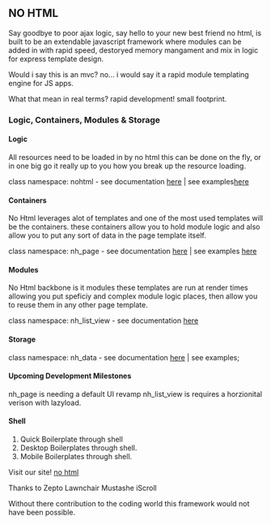 ## NO HTML 

Say goodbye to poor ajax logic, say hello to your new best friend no html, is built to be an extendable javascript framework where modules can be added
in with rapid speed, destoryed memory mangament and mix in logic for express template design.

Would i say this is an mvc? no... i would say it a rapid module templating engine for JS apps.

What that mean in real terms? rapid development! small footprint.

### Logic, Containers, Modules & Storage 

#### Logic

All resources need to be loaded in by no html this can be done on the fly,
or in one big go it really up to you how you break up the resource loading.

class namespace:
nohtml - see documentation [here](myLib/README.md) | see examples[here]()

#### Containers

No Html leverages alot of templates and one of the most used templates will be
the containers. these containers allow you to hold module logic and also allow you
to put any sort of data in the page template itself.

class namespace:
nh_page - see documentation [here](myLib/README.md) | see examples [here]()

#### Modules

No Html backbone is it modules these templates are run at render times allowing you put
speficiy and complex module logic places, then allow you to reuse them in any other page
template.

class namespace:
nh_list_view - see documentation [here](https://github.com/JAFisher/nohtml/blob/master/nh_list_view.md)

#### Storage

class namespace:
nh_data - see documentation [here](myLib/README.md) | see examples;

#### Upcoming Development Milestones

nh_page is needing a default UI revamp
nh_list_view is requires a horzionital verison with lazyload.

#### Shell

1) Quick Boilerplate through shell
2) Desktop Boilerplates through shell.
3) Mobile Boilerplates through shell.
 

Visit our site! [no html](http://nohtml.twece.com)

Thanks to 
Zepto
Lawnchair
Mustashe
iScroll

Without there contribution to the coding world this framework would not have been possible.
